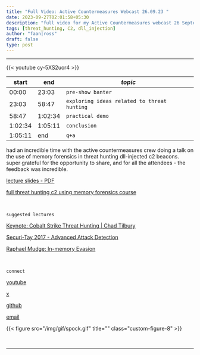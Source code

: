 ```yaml
---
title: "Full Video: Active Countermeasures Webcast 26.09.23 "
date: 2023-09-27T02:01:58+05:30
description: "full video for my Active Countermeasures webcast 26 September 2023."
tags: [threat_hunting, C2, dll_injection]
author: "faan|ross"
draft: false
type: post
---
```


*** 

{{< youtube cy-5XS2uor4 >}}

| start | end | ***topic*** |
|----------|----------|----------|
| 00:00 | 23:03 | `pre-show banter` | 
| 23:03 | 58:47 | `exploring ideas related to threat hunting` | 
| 58:47 | 1:02:34 | `practical demo` |
| 1:02:34 | 1:05:11 | `conclusion` |
| 1:05:11 | end | `q+a` |


had an incredible time with the active countermeasures crew doing a talk on the use of memory forensics in threat hunting dll-injected c2 beacons. super grateful for the opportunity to share, and for all the attendees - the feedback was incredible.


[lecture slides - PDF](https://github.com/faanross/faanross.github.io/blob/master/content/resources/ACM%20threat%20hunting%20presentation%2026.09.23.pdf)

[full threat hunting c2 using memory forensics course](https://www.faanross.com/posts/course01/)

&nbsp; 

`suggested lectures`

[Keynote: Cobalt Strike Threat Hunting | Chad Tilbury](https://www.youtube.com/watch?v=borfuQGrB8g)

[Securi-Tay 2017 - Advanced Attack Detection](https://www.youtube.com/watch?v=ihElrBBJQo8)

[Raphael Mudge: In-memory Evasion](https://www.youtube.com/watch?v=lz2ARbZ_5tE)

&nbsp; 

`connect`

[youtube](https://www.youtube.com/channel/UCtwchzdOYHiXai5BxXPiHMg)

[x](https://twitter.com/faanross)

[github](https://github.com/faanross)

[email](mailto:moi@faanross.com)

{{< figure src="/img/gif/spock.gif" title="" class="custom-figure-8" >}}

&nbsp; 

***
















